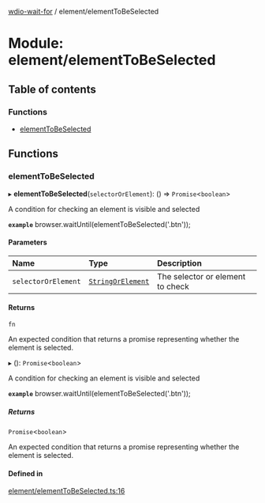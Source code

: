 [wdio-wait-for](../README.md) / element/elementToBeSelected

# Module: element/elementToBeSelected

## Table of contents

### Functions

- [elementToBeSelected](element_elementToBeSelected.md#elementtobeselected)

## Functions

### elementToBeSelected

▸ **elementToBeSelected**(`selectorOrElement`): () => `Promise`<`boolean`\>

A condition for checking an element is visible and selected

**`example`**
browser.waitUntil(elementToBeSelected('.btn'));

#### Parameters

| Name | Type | Description |
| :------ | :------ | :------ |
| `selectorOrElement` | [`StringOrElement`](utils_element_types.md#stringorelement) | The selector or element to check |

#### Returns

`fn`

An expected condition that returns a promise
    representing whether the element is selected.

▸ (): `Promise`<`boolean`\>

A condition for checking an element is visible and selected

**`example`**
browser.waitUntil(elementToBeSelected('.btn'));

##### Returns

`Promise`<`boolean`\>

An expected condition that returns a promise
    representing whether the element is selected.

#### Defined in

[element/elementToBeSelected.ts:16](https://github.com/webdriverio-community/wdio-wait-for/blob/60821ec/src/element/elementToBeSelected.ts#L16)
